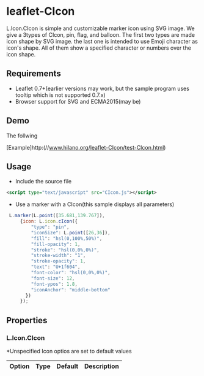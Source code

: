 # leaflet-CIcon
L.Icon.CIcon is simple and customizable marker icon using SVG image. We give a 3types of CIcon, pin, flag, and balloon. The first two types are made icon shape by SVG image.  the last one is intended to use Emoji character as icon's shape. All of them show a specified character or numbers over the icon shape.

## Requirements
- Leaflet 0.7+(earlier versions may work, but the sample program uses tooltip which is not supported 0.7.x)
- Browser support for SVG and ECMA2015(may be)

## Demo

The follwing

[Example]http:(//www.hilano.org/leaflet-CIcon/test-CIcon.html)

## Usage
- Include the source file
````xml
<script type="text/javascript" src="CIcon.js"></script>
````
- Use a marker with a CIcon(this sample displays all parameters)
````js
 L.marker(L.point([35.681,139.767]),
     {icon:	L.icon.cIcon({
         "type": "pin",
         "iconSize": L.point([26,36]),
         "fill": "hsl(0,100%,50%)",
         "fill-opacity": 1,
         "stroke": "hsl(0,0%,0%)",
         "stroke-width": "1",
         "stroke-opacity": 1,
         "text": "U+1f604",
         "font-color": "hsl(0,0%,0%)",
         "font-size": 12,
         "font-ypos": 1.8, 
         "iconAnchor": "middle-bottom"
       })
     });
````

## Properties
### L.Icon.CIcon

*Unspecified Icon optios are set to default values

|Option|Type|Default|Description|
|------|----|-------|-----------|